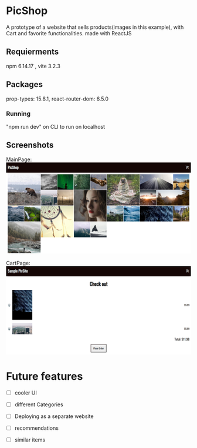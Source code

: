 # PicShop
A prototype of a website that sells products(images in this example), with Cart and favorite functionalities. made with ReactJS


## Requierments
npm 6.14.17 , 
vite 3.2.3


## Packages
prop-types: 15.8.1,
react-router-dom: 6.5.0


### Running
"npm run dev" on CLI to run on localhost

## Screenshots

MainPage: ![alt text](https://github.com/Ashinoko/PicShop/blob/main/screen_shots/Main_page.png "startPage")


CartPage: ![alt text](https://github.com/Ashinoko/PicShop/blob/main/screen_shots/Cart.png "SampleTest")


# Future features

- [ ] cooler UI
- [ ] different Categories
- [ ] Deploying as a separate website
- [ ] recommendations
- [ ] similar items




